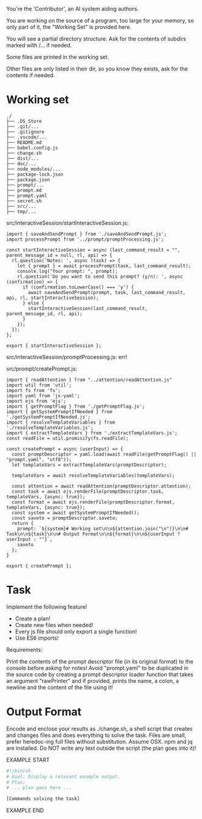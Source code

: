 You're the 'Contributor', an AI system aiding authors.

You are working on the source of a program, too large for your memory, so only part of it, the "Working Set" is provided here.

You will see a partial directory structure. Ask for the contents of subdirs marked with /... if needed.

Some files are printed in the working set.

Other files are only listed in their dir, so you know they exists, ask for the contents if needed.

# Working set

```
./
├── .DS_Store
├── .git/...
├── .gitignore
├── .vscode/...
├── README.md
├── babel.config.js
├── change.sh
├── dist/...
├── doc/...
├── node_modules/...
├── package-lock.json
├── package.json
├── prompt/...
├── prompt.md
├── prompt.yaml
├── secret.sh
├── src/...
├── tmp/...

```
src/interactiveSession/startInteractiveSession.js:
```
import { saveAndSendPrompt } from './saveAndSendPrompt.js';
import processPrompt from '../prompt/promptProcessing.js';

const startInteractiveSession = async (last_command_result = "", parent_message_id = null, rl, api) => {
  rl.question('Notes: ', async (task) => {
    let { prompt } = await processPrompt(task, last_command_result);
    console.log("Your prompt: ", prompt);
    rl.question('Do you want to send this prompt? (y/n): ', async (confirmation) => {
      if (confirmation.toLowerCase() === 'y') {
        await saveAndSendPrompt(prompt, task, last_command_result, api, rl, startInteractiveSession);
      } else {
        startInteractiveSession(last_command_result, parent_message_id, rl, api);
      }
    });
  });
};

export { startInteractiveSession };

```

src/interactiveSession/promptProcessing.js: err!

src/prompt/createPrompt.js:
```
import { readAttention } from "../attention/readAttention.js"
import util from 'util';
import fs from 'fs';
import yaml from 'js-yaml';
import ejs from 'ejs';
import { getPromptFlag } from './getPromptFlag.js';
import { getSystemPromptIfNeeded } from './getSystemPromptIfNeeded.js';
import { resolveTemplateVariables } from './resolveTemplateVariables.js';
import { extractTemplateVars } from './extractTemplateVars.js';
const readFile = util.promisify(fs.readFile);

const createPrompt = async (userInput) => {
  const promptDescriptor = yaml.load(await readFile(getPromptFlag() || "prompt.yaml", "utf8"));
  let templateVars = extractTemplateVars(promptDescriptor);

  templateVars = await resolveTemplateVariables(templateVars);

  const attention = await readAttention(promptDescriptor.attention);
  const task = await ejs.renderFile(promptDescriptor.task, templateVars, {async: true});
  const format = await ejs.renderFile(promptDescriptor.format, templateVars, {async: true});
  const system = await getSystemPromptIfNeeded();
  const saveto = promptDescriptor.saveto;
  return {
    prompt: `${system}# Working set\n\n${attention.join("\n")}\n\n# Task\n\n${task}\n\n# Output Format\n\n${format}\n\n${userInput ? userInput : ""}`,
    saveto
  };
}

export { createPrompt };

```


# Task

Implement the following feature!

- Create a plan!
- Create new files when needed!
- Every js file should only export a single function!
- Use ES6 imports!

Requirements:

Print the contents of the prompt descriptor file (in its original format) to the console before asking for notes!
Avoid &#34;prompt.yaml&#34; to be duplicated in the source code by creating a prompt descriptor loader function
that takes an argument &#34;rawPrinter&#34; and if provided, prints the name, a colon, a newline and the content of the file using it!



# Output Format

Encode and enclose your results as ./change.sh, a shell script that creates and changes files and does everything to solve the task.
Files are small, prefer heredoc-ing full files without substitution.
Assume OSX.
npm and jq are installed.
Do NOT write any text outside the script (the plan goes into it)!


EXAMPLE START

```sh
#!/bin/sh
# Goal: Display a relevant example output.
# Plan:
# ... plan goes here ...

[Commands solving the task]
```

EXAMPLE END

